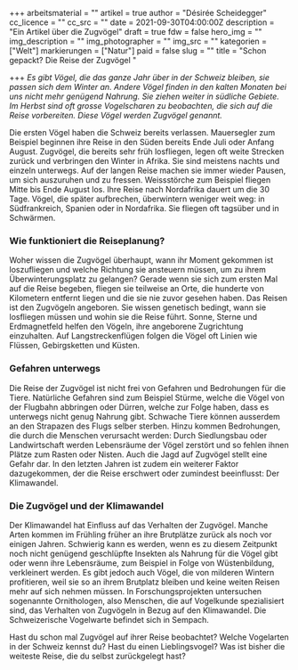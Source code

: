 +++
arbeitsmaterial = ""
artikel = true
author = "Désirée Scheidegger"
cc_licence = ""
cc_src = ""
date = 2021-09-30T04:00:00Z
description = "Ein Artikel über die Zugvögel"
draft = true
fdw = false
hero_img = ""
img_description = ""
img_photographer = ""
img_src = ""
kategorien = ["Welt"]
markierungen = ["Natur"]
paid = false
slug = ""
title = "Schon gepackt? Die Reise der Zugvögel "

+++
_Es gibt Vögel, die das ganze Jahr über in der Schweiz bleiben, sie passen sich dem Winter an. Andere Vögel finden in den kalten Monaten bei uns nicht mehr genügend Nahrung. Sie ziehen weiter in südliche Gebiete. Im Herbst sind oft grosse Vogelscharen zu beobachten, die sich auf die Reise vorbereiten. Diese Vögel werden Zugvögel genannt._

Die ersten Vögel haben die Schweiz bereits verlassen. Mauersegler zum Beispiel beginnen ihre Reise in den Süden bereits Ende Juli oder Anfang August. Zugvögel, die bereits sehr früh losfliegen, legen oft weite Strecken zurück und verbringen den Winter in Afrika. Sie sind meistens nachts und einzeln unterwegs. Auf der langen Reise machen sie immer wieder Pausen, um sich auszuruhen und zu fressen. Weissstörche zum Beispiel fliegen Mitte bis Ende August los. Ihre Reise nach Nordafrika dauert um die 30 Tage. Vögel, die später aufbrechen, überwintern weniger weit weg: in Südfrankreich, Spanien oder in Nordafrika. Sie fliegen oft tagsüber und in Schwärmen.

### Wie funktioniert die Reiseplanung?

Woher wissen die Zugvögel überhaupt, wann ihr Moment gekommen ist loszufliegen und welche Richtung sie ansteuern müssen, um zu ihrem Überwinterungsplatz zu gelangen? Gerade wenn sie sich zum ersten Mal auf die Reise begeben, fliegen sie teilweise an Orte, die hunderte von Kilometern entfernt liegen und die sie nie zuvor gesehen haben. Das Reisen ist den Zugvögeln angeboren. Sie wissen genetisch bedingt, wann sie losfliegen müssen und wohin sie die Reise führt. Sonne, Sterne und Erdmagnetfeld helfen den Vögeln, ihre angeborene Zugrichtung einzuhalten. Auf Langstreckenflügen folgen die Vögel oft Linien wie Flüssen, Gebirgsketten und Küsten.

### Gefahren unterwegs

Die Reise der Zugvögel ist nicht frei von Gefahren und Bedrohungen für die Tiere. Natürliche Gefahren sind zum Beispiel Stürme, welche die Vögel von der Flugbahn abbringen oder Dürren, welche zur Folge haben, dass es unterwegs nicht genug Nahrung gibt. Schwache Tiere können ausserdem an den Strapazen des Flugs selber sterben. Hinzu kommen Bedrohungen, die durch die Menschen verursacht werden: Durch Siedlungsbau oder Landwirtschaft werden Lebensräume der Vögel zerstört und so fehlen ihnen Plätze zum Rasten oder Nisten. Auch die Jagd auf Zugvögel stellt eine Gefahr dar. In den letzten Jahren ist zudem ein weiterer Faktor dazugekommen, der die Reise erschwert oder zumindest beeinflusst: Der Klimawandel.

### Die Zugvögel und der Klimawandel

Der Klimawandel hat Einfluss auf das Verhalten der Zugvögel. Manche Arten kommen im Frühling früher an ihre Brutplätze zurück als noch vor einigen Jahren. Schwierig kann es werden, wenn es zu diesem Zeitpunkt noch nicht genügend geschlüpfte Insekten als Nahrung für die Vögel gibt oder wenn ihre Lebensräume, zum Beispiel in Folge von Wüstenbildung, verkleinert werden. Es gibt jedoch auch Vögel, die von milderen Wintern profitieren, weil sie so an ihrem Brutplatz bleiben und keine weiten Reisen mehr auf sich nehmen müssen. In Forschungsprojekten untersuchen sogenannte Ornithologen, also Menschen, die auf Vogelkunde spezialisiert sind, das Verhalten von Zugvögeln in Bezug auf den Klimawandel. Die Schweizerische Vogelwarte befindet sich in Sempach.

Hast du schon mal Zugvögel auf ihrer Reise beobachtet? Welche Vogelarten in der Schweiz kennst du? Hast du einen Lieblingsvogel? Was ist bisher die weiteste Reise, die du selbst zurückgelegt hast?